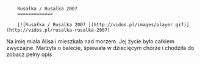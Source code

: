
        Rusałka / Rusalka 2007 
        =============
        
        [![Rusałka / Rusalka 2007 ](http://vidos.pl/images/player.gif)](http://vidos.pl/rusalka-rusalka-2007)
        
        
 Na imię miała Alisa i mieszkała nad morzem. Jej życie było całkiem zwyczajne. Marzyła o balecie, śpiewała w dziecięcym chórze i chodziła do zobacz pełny opis
    